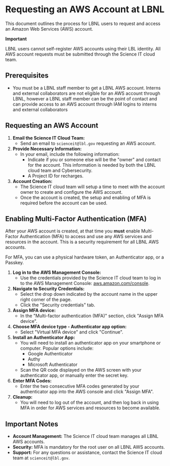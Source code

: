 # Requesting an AWS Account at LBNL

This document outlines the process for LBNL users to request and access an Amazon Web Services (AWS) account.

**Important**

LBNL users cannot self-register AWS accounts using their LBL identity. All AWS account requests must be submitted through the Science IT cloud team.

## Prerequisites

- You must be a LBNL staff member to get a LBNL AWS account. Interns and external collaborators are not eligible for an AWS account through LBNL, however a LBNL staff member can be the point of contact and can provide access to an AWS account through IAM logins to interns and external collaborators

## Requesting an AWS Account

1. **Email the Science IT Cloud Team:**
   - Send an email to `scienceit@lbl.gov` requesting an AWS account.
1. **Provide Necessary Information:**
   - In your email, include the following information:
     - Indicate if you or someone else will be the "owner" and contact for the account. This information is needed by both the LBNL cloud team and Cybersecurity.
     - A Project ID for recharges.
1. **Account Creation:**
   - The Science IT cloud team will setup a time to meet with the account owner to create and configure the AWS account.
   - Once the account is created, the setup and enabling of MFA is required before the account can be used.

## Enabling Multi-Factor Authentication (MFA)

After your AWS account is created, at that time you **must** enable Multi-Factor Authentication (MFA) to access and use any AWS services and resources in the account. This is a security requirement for all LBNL AWS accounts.

For MFA, you can use a physical hardware token, an Authenticator app, or a Passkey.

1. **Log in to the AWS Management Console:**
   - Use the credentials provided by the Science IT cloud team to log in to the AWS Management Console: [aws.amazon.com/console](https://aws.amazon.com/console).
1. **Navigate to Security Credentials:**
   - Select the drop down indicated by the account name in the upper right corner of the page.
   - Click the "Security credentials" tab.
1. **Assign MFA device:**
   - In the "Multi-factor authentication (MFA)" section, click "Assign MFA device".
1. **Choose MFA device type - Authenticator app option:**
   - Select "Virtual MFA device" and click "Continue".
1. **Install an Authenticator App:**
   - You will need to install an authenticator app on your smartphone or computer. Popular options include:
     - Google Authenticator
     - Authy
     - Microsoft Authenticator
   - Scan the QR code displayed on the AWS screen with your authenticator app, or manually enter the secret key.
1. **Enter MFA Codes:**
   - Enter the two consecutive MFA codes generated by your authenticator app into the AWS console and click "Assign MFA".
1. **Cleanup:**
   - You will need to log out of the account, and then log back in using MFA in order for AWS services and resources to become available.

## Important Notes

- **Account Management:** The Science IT cloud team manages all LBNL AWS accounts.
- **Security:** MFA is mandatory for the root user on all LBNL AWS accounts.
- **Support:** For any questions or assistance, contact the Science IT cloud team at `scienceit@lbl.gov`.
